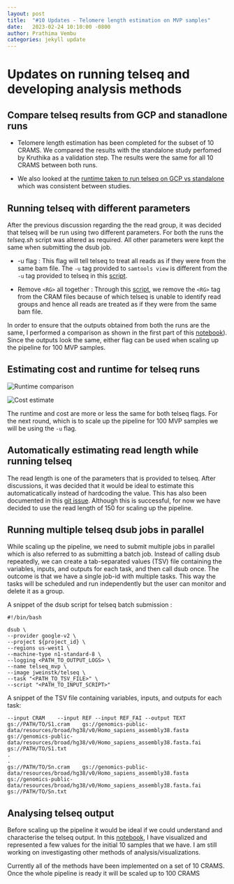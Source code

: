 ```yaml
---
layout: post
title:  "#10 Updates - Telomere length estimation on MVP samples"
date:   2023-02-24 10:10:00 -0800
author: Prathima Vembu 
categories: jekyll update
---
```

# Updates on running telseq and developing analysis methods

## Compare telseq results from GCP and stanadlone runs   
- Telomere length estimation has been completed for the subset of 10 CRAMS. We compared the results with the standalone study perfomed by Kruthika as a validation step. The results were the same for all 10 CRAMS between both runs. 

- We also looked at the [runtime taken to run telseq on GCP vs standalone](https://github.com/va-big-data-genomics/va-big-data-genomics.github.io/blob/main/assets/GCPvsSGC_runtime_comparison.png) which was consistent between studies. 

## Running telseq with different parameters 
After the previous discussion regarding the the read group, it was decided that telseq will be run using two different parameters. For both the runs the *telseq.sh* script was altered as required. All other parameters were kept the same when submitting the dsub job. 

- -u flag : This flag will tell telseq to treat all reads as if they were from the same bam file. The ```-u``` tag provided to ```samtools view``` is different from the ```-u``` tag provided to telseq in this [script](https://github.com/va-big-data-genomics/mvp-telomere-analysis/blob/main/scripts/telseq-script-u-flag.sh). 

- Remove ```<RG>``` all together : Through this [script](https://github.com/va-big-data-genomics/mvp-telomere-analysis/blob/main/scripts/telseq-script-remove-RG.sh), we remove the ```<RG>``` tag from the CRAM files because of which telseq is unable to identify read groups and hence all reads are treated as if they were from the same bam file. <br> 

In order to ensure that the outputs obtained from both the runs are the same, I performed a comparison as shown in the first part of this [notebook](https://github.com/va-big-data-genomics/mvp-telomere-analysis/blob/main/scripts/mvp-telomere-analysis.ipynb)). Since the outputs look the same, either flag can be used when scaling up the pipeline for 100 MVP samples.  

## Estimating cost and runtime for telseq runs 
![Runtime comparison](https://github.com/va-big-data-genomics/va-big-data-genomics.github.io/blob/main/assets/Runtime-comparison-telseq%20copy.png)


![Cost estimate](https://github.com/va-big-data-genomics/va-big-data-genomics.github.io/blob/main/assets/Cost-estimate-comparison-telseq%20copy.png)

The runtime and cost are more or less the same for both telseq flags. For the next round, which is to scale up the pipeline for 100 MVP samples we will be using the ```-u``` flag. 


## Automatically estimating read length while running telseq
The read length is one of the parameters that is provided to telseq. After discussions, it was decided that it would be ideal to estimate this automaticatically instead of hardcoding the value. This has also been documented in this [git issue](https://github.com/va-big-data-genomics/mvp-telomere-analysis/issues/13). Although this is successful, for now we have decided to use the read length of 150 for scaling up the pipeline. 


## Running multiple telseq dsub jobs in parallel 
While scaling up the pipeline, we need to submit multiple jobs in parallel which is also referred to as submitting a batch job. Instead of calling dsub repeatedly, we can create a tab-separated values (TSV) file containing the variables, inputs, and outputs for each task, and then call dsub once. The outcome is that we have a single job-id with multiple tasks. This way the tasks will be scheduled and run independently but the user can monitor and delete it as a group. 

A snippet of the dsub script for telseq batch submission :
```
#!/bin/bash

dsub \
--provider google-v2 \
--project ${project_id} \
--regions us-west1 \
--machine-type n1-standard-8 \
--logging <PATH_TO_OUTPUT_LOGS> \
--name telseq_mvp \
--image jweinstk/telseq \
--task "<PATH_TO_TSV_FILE>" \
--script "<PATH_TO_INPUT_SCRIPT>"
```

A snippet of the TSV file containing variables, inputs, and outputs for each task:
```
--input CRAM	--input REF	--input REF_FAI	--output TEXT
gs://PATH/TO/S1.cram	gs://genomics-public-data/resources/broad/hg38/v0/Homo_sapiens_assembly38.fasta gs://genomics-public-data/resources/broad/hg38/v0/Homo_sapiens_assembly38.fasta.fai	gs://PATH/TO/S1.txt
.
.
gs://PATH/TO/Sn.cram	gs://genomics-public-data/resources/broad/hg38/v0/Homo_sapiens_assembly38.fasta gs://genomics-public-data/resources/broad/hg38/v0/Homo_sapiens_assembly38.fasta.fai	gs://PATH/TO/Sn.txt
```

## Analysing telseq output 
Before scaling up the pipeline it would be ideal if we could understand and characterise the telseq output. In this [notebook](https://github.com/va-big-data-genomics/mvp-telomere-analysis/blob/main/scripts/mvp-telomere-analysis.ipynb), I have visualized and represented a few values for the initial 10 samples that we have. I am still working on investigasting other methods of analysis/visualizations. 

Currently all of the methods have been implemented on a set of 10 CRAMS. Once the whole pipeline is ready it will be scaled up to 100 CRAMS 
